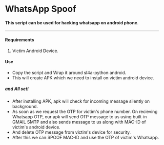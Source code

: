 # WhatsApp Spoof 
#### This script can be used for hacking whatsapp on android phone.
------


#### Requirements
1. Victim Android Device.

#### Use
* Copy the script and Wrap it around sl4a-python android.
* This will create APK which we need to install on victim android device.

##### and All set!
* After installing APK, apk will check for incoming message silently on background.
* As soon as we request the OTP for victim's phone number. On recieving Whatsapp OTP, our apk will send OTP message to us using built-in GMAIL SMTP and also sends message to us along with MAC-ID of victim's android device.
* And delete OTP message from victim's device for security.
* After this we can SPOOF MAC-ID and use the OTP of victim's Whatsapp.
